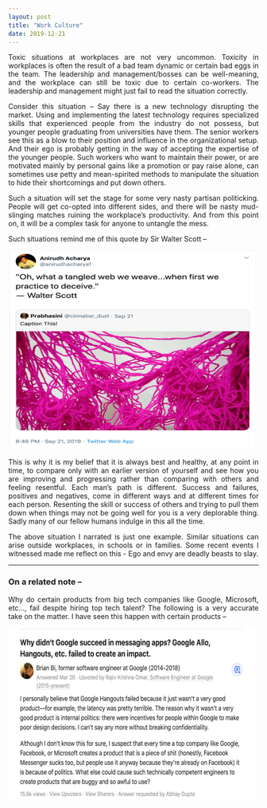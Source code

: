 ```yaml
---
layout: post
title: "Work Culture"
date: 2019-12-21
---
```


<style>body {text-align: justify}</style>

Toxic situations at workplaces are not very uncommon. Toxicity in workplaces is often the result of a bad team dynamic or certain bad eggs in the team. The leadership and management/bosses can be well-meaning, and the workplace can still be toxic due to certain co-workers. The leadership and management might just fail to read the situation correctly.

Consider this situation – Say there is a new technology disrupting the market. Using and implementing the latest technology requires specialized skills that experienced people from the industry do not possess, but younger people graduating from universities have them. The senior workers see this as a blow to their position and influence in the organizational setup. And their ego is probably getting in the way of accepting the expertise of the younger people. Such workers who want to maintain their power, or are motivated mainly by personal gains like a promotion or pay raise alone, can sometimes use petty and mean-spirited methods to manipulate the situation to hide their shortcomings and put down others.

Such a situation will set the stage for some very nasty partisan politicking. People will get co-opted into different sides, and there will be nasty mud-slinging matches ruining the workplace’s productivity. And from this point on, it will be a complex task for anyone to untangle the mess.

Such situations remind me of this quote by Sir Walter Scott –

<img src="/images/tangled-web.png" alt="tangled-web-quote" style="height: 400px; width:500px;"/>

This is why it is my belief that it is always best and healthy, at any point in time, to compare only with an earlier version of yourself and see how you are improving and progressing rather than comparing with others and feeling resentful. Each man’s path is different. Success and failures, positives and negatives, come in different ways and at different times for each person. Resenting the skill or success of others and trying to pull them down when things may not be going well for you is a very deplorable thing. Sadly many of our fellow humans indulge in this all the time.

The above situation I narrated is just one example. Similar situations can arise outside workplaces, in schools or in families. Some recent events I witnessed made me reflect on this - Ego and envy are deadly beasts to slay.

*********

### On a related note – 

Why do certain products from big tech companies like Google, Microsoft, etc..., fail despite hiring top tech talent? The following is a very accurate take on the matter. I have seen this happen with certain products –

<img src="/images/failed-product.png" alt="failed-product" style="height: 350px; width:500px;"/>
